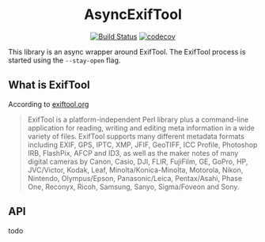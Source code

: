 <h1 align="center">
AsyncExifTool
<br/>
</h1>
<div align="center">

[![Build Status](https://dev.azure.com/cmunckhof/Imaging/_apis/build/status/AsyncExifTool?branchName=develop)](https://dev.azure.com/cmunckhof/Imaging/_build/latest?definitionId=6&branchName=develop) [![codecov](https://codecov.io/gh/coenm/AsyncExifTool/branch/develop/graph/badge.svg)](https://codecov.io/gh/coenm/AsyncExifTool) 

</div>

This library is an async wrapper around ExifTool. The ExifTool process is started using the `--stay-open` flag.

## What is ExifTool

According to [exiftool.org](https://exiftool.org/)

> ExifTool is a platform-independent Perl library plus a command-line application for reading, writing and editing meta information in a wide variety of files. ExifTool supports many different metadata formats including EXIF, GPS, IPTC, XMP, JFIF, GeoTIFF, ICC Profile, Photoshop IRB, FlashPix, AFCP and ID3, as well as the maker notes of many digital cameras by Canon, Casio, DJI, FLIR, FujiFilm, GE, GoPro, HP, JVC/Victor, Kodak, Leaf, Minolta/Konica-Minolta, Motorola, Nikon, Nintendo, Olympus/Epson, Panasonic/Leica, Pentax/Asahi, Phase One, Reconyx, Ricoh, Samsung, Sanyo, Sigma/Foveon and Sony.

## API

todo
